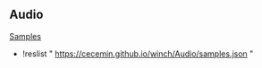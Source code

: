 ## Audio

[Samples](samples.json)

+ !reslist  " https://cecemin.github.io/winch/Audio/samples.json "


